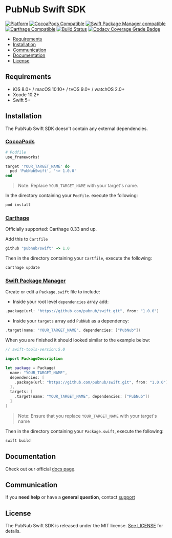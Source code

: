 # PubNub Swift SDK

[![Platform](https://img.shields.io/cocoapods/p/PubNubSwift.svg?style=flat)](https://img.shields.io/cocoapods/p/PubNubSwift.svg)
[![CocoaPods Compatible](https://img.shields.io/cocoapods/v/PubNubSwift.svg)](https://img.shields.io/cocoapods/v/PubNubSwift.svg)
[![Swift Package Manager compatible](https://img.shields.io/badge/Swift%20Package%20Manager-compatible-brightgreen.svg)](https://github.com/apple/swift-package-manager)
[![Carthage Compatible](https://img.shields.io/badge/Carthage-compatible-4BC51D.svg?style=flat)](https://github.com/Carthage/Carthage)
[![Build Status](https://travis-ci.org/pubnub/swift.svg?branch=master)](https://travis-ci.org/pubnub/swift)
[![Codacy Coverage Grade Badge](https://api.codacy.com/project/badge/Grade/d6dbd8cad97d42bbb72c47137e94d6f5)](https://www.codacy.com?utm_source=github.com&amp;utm_medium=referral&amp;utm_content=pubnub/swift&amp;utm_campaign=Badge_Grade)

- [Requirements](#requirements)
- [Installation](#installation)
- [Communication](#communication)
- [Documentation](#documentation)
- [License](#license)

## Requirements

- iOS 8.0+ / macOS 10.10+ / tvOS 9.0+ / watchOS 2.0+
- Xcode 10.2+
- Swift 5+

## Installation

The PubNub Swift SDK doesn't contain any external dependencies.

### [CocoaPods](https://guides.cocoapods.org/using/using-cocoapods.html)

```ruby
# Podfile
use_frameworks!

target 'YOUR_TARGET_NAME' do
  pod 'PubNubSwift', '~> 1.0.0'
end
```

> Note: Replace `YOUR_TARGET_NAME` with your target's name.

In the directory containing your `Podfile`. execute the following:

```bash
pod install
```

### [Carthage](https://github.com/Carthage/Carthage)

Officially supported: Carthage 0.33 and up.

Add this to `Cartfile`

```ruby
github "pubnub/swift" ~> 1.0
```

Then in the directory containing your `Cartfile`, execute the following:

```bash
carthage update
```

### [Swift Package Manager](https://github.com/apple/swift-package-manager)

Create or edit a `Package.swift` file to include:

- Inside your root level `dependencies` array add:

```swift
.package(url: "https://github.com/pubnub/swift.git", from: "1.0.0")
```

- Inside your `targets` array add `PubNub` as a dependency:

```swift
.target(name: "YOUR_TARGET_NAME", dependencies: ["PubNub"])
```

When you are finished it should looked similar to the example below:

```swift
// swift-tools-version:5.0

import PackageDescription

let package = Package(
  name: "YOUR_TARGET_NAME",
  dependencies: [
    .package(url: "https://github.com/pubnub/swift.git", from: "1.0.0")
  ],
  targets: [
    .target(name: "YOUR_TARGET_NAME", dependencies: ["PubNub"])
  ]
)
```

> Note: Ensure that you replace `YOUR_TARGET_NAME` with your target's name

Then in the directory containing your `Package.swift`, execute the following:

```bash
swift build
```

## Documentation

Check out our official [docs page](https://www.pubnub.com/docs/swift/pubnub-swift-sdk).

## Communication

If you **need help** or have a **general question**, contact [support](mailto:support@pubnub.com)

## License

The PubNub Swift SDK is released under the MIT license.
[See LICENSE](https://github.com/pubnub/swift/blob/master/LICENSE) for details.
